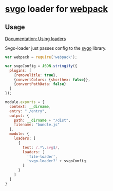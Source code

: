 # [svgo](https://github.com/svg/svgo) loader for [webpack](https://github.com/webpack/webpack)

## Usage

[Documentation: Using loaders](http://webpack.github.io/docs/using-loaders.html)

Svgo-loader just passes config to the [svgo](https://github.com/svg/svgo) library.

``` javascript
var webpack = require('webpack');

var svgoConfig = JSON.stringify({
  plugins: [
    {removeTitle: true},
    {convertColors: {shorthex: false}},
    {convertPathData: false}
  ]
});

module.exports = {
  context: __dirname,
  entry: "./entry",
  output: {
    path: __dirname + "/dist",
    filename: "bundle.js"
  },
  module: {
    loaders: [
      {
        test: /.*\.svg$/,
        loaders: [
          'file-loader',
          'svgo-loader?' + svgoConfig
        ]
      }
    ]
  }
}
```
